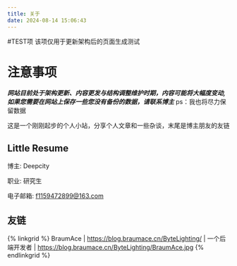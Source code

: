 ```yaml
---
title: 关于
date: 2024-08-14 15:06:43
---
```


#TEST项
该项仅用于更新架构后的页面生成测试

# 注意事项
***网站目前处于架构更新、内容更发与结构调整维护时期，内容可能将大幅度变动,如果您需要在网站上保存一些您没有备份的数据，请联系博主***
ps：我也将尽力保留数据

这是一个刚刚起步的个人小站，分享个人文章和一些杂谈，末尾是博主朋友的友链

## **Little Resume**

博主: Deepcity

职业: 研究生

电子邮箱: f1159472899@163.com

## 友链

{% linkgrid %}
BraumAce | https://blog.braumace.cn/ByteLighting/ | 一个后端开发者 | https://blog.braumace.cn/ByteLighting/BraumAce.jpg
{% endlinkgrid %}
